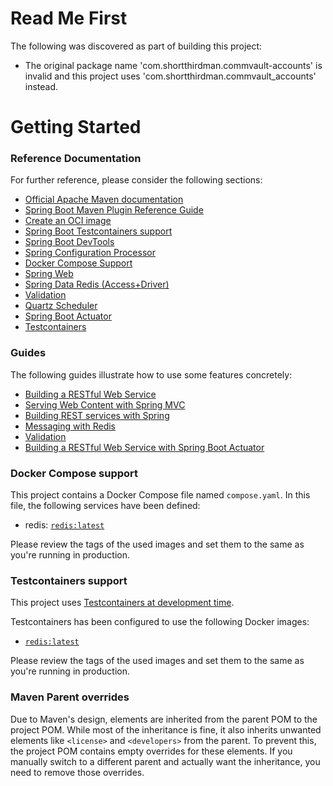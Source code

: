 # Read Me First
The following was discovered as part of building this project:

* The original package name 'com.shortthirdman.commvault-accounts' is invalid and this project uses 'com.shortthirdman.commvault_accounts' instead.

# Getting Started

### Reference Documentation
For further reference, please consider the following sections:

* [Official Apache Maven documentation](https://maven.apache.org/guides/index.html)
* [Spring Boot Maven Plugin Reference Guide](https://docs.spring.io/spring-boot/3.3.8/maven-plugin)
* [Create an OCI image](https://docs.spring.io/spring-boot/3.3.8/maven-plugin/build-image.html)
* [Spring Boot Testcontainers support](https://docs.spring.io/spring-boot/3.3.8/reference/testing/testcontainers.html#testing.testcontainers)
* [Spring Boot DevTools](https://docs.spring.io/spring-boot/3.3.8/reference/using/devtools.html)
* [Spring Configuration Processor](https://docs.spring.io/spring-boot/3.3.8/specification/configuration-metadata/annotation-processor.html)
* [Docker Compose Support](https://docs.spring.io/spring-boot/3.3.8/reference/features/dev-services.html#features.dev-services.docker-compose)
* [Spring Web](https://docs.spring.io/spring-boot/3.3.8/reference/web/servlet.html)
* [Spring Data Redis (Access+Driver)](https://docs.spring.io/spring-boot/3.3.8/reference/data/nosql.html#data.nosql.redis)
* [Validation](https://docs.spring.io/spring-boot/3.3.8/reference/io/validation.html)
* [Quartz Scheduler](https://docs.spring.io/spring-boot/3.3.8/reference/io/quartz.html)
* [Spring Boot Actuator](https://docs.spring.io/spring-boot/3.3.8/reference/actuator/index.html)
* [Testcontainers](https://java.testcontainers.org/)

### Guides
The following guides illustrate how to use some features concretely:

* [Building a RESTful Web Service](https://spring.io/guides/gs/rest-service/)
* [Serving Web Content with Spring MVC](https://spring.io/guides/gs/serving-web-content/)
* [Building REST services with Spring](https://spring.io/guides/tutorials/rest/)
* [Messaging with Redis](https://spring.io/guides/gs/messaging-redis/)
* [Validation](https://spring.io/guides/gs/validating-form-input/)
* [Building a RESTful Web Service with Spring Boot Actuator](https://spring.io/guides/gs/actuator-service/)

### Docker Compose support
This project contains a Docker Compose file named `compose.yaml`.
In this file, the following services have been defined:

* redis: [`redis:latest`](https://hub.docker.com/_/redis)

Please review the tags of the used images and set them to the same as you're running in production.

### Testcontainers support

This project uses [Testcontainers at development time](https://docs.spring.io/spring-boot/3.3.8/reference/features/dev-services.html#features.dev-services.testcontainers).

Testcontainers has been configured to use the following Docker images:

* [`redis:latest`](https://hub.docker.com/_/redis)

Please review the tags of the used images and set them to the same as you're running in production.

### Maven Parent overrides

Due to Maven's design, elements are inherited from the parent POM to the project POM.
While most of the inheritance is fine, it also inherits unwanted elements like `<license>` and `<developers>` from the parent.
To prevent this, the project POM contains empty overrides for these elements.
If you manually switch to a different parent and actually want the inheritance, you need to remove those overrides.

